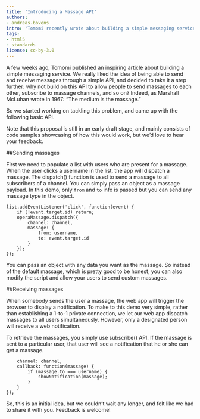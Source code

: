 ```yaml
---
title: 'Introducing a Massage API'
authors:
- andreas-bovens
intro: 'Tomomi recently wrote about building a simple messaging service. We really liked the idea of being able to send and receive messages through a simple API, and decided to take it a step further: why not build on this API to allow people to send massages to each other.'
tags:
- html5
- standards
license: cc-by-3.0
---
```


A few weeks ago, Tomomi published an inspiring article about building a simple messaging service. We really liked the idea of being able to send and receive messages through a simple API, and decided to take it a step further: why not build on this API to allow people to send massages to each other, subscribe to massage channels, and so on? Indeed, as Marshall McLuhan wrote in 1967: “The medium is the massage.”

So we started working on tackling this problem, and came up with the following basic API.

Note that this proposal is still in an early draft stage, and mainly consists of code samples showcasing of how this would work, but we’d love to hear your feedback.
 
##Sending massages

First we need to populate a list with users who are present for a massage. When the user clicks a username in the list, the app will dispatch a massage. The dispatch() function is used to send a massage to all subscribers of a channel. You can simply pass an object as a massage payload. In this demo, only `from` and `to` info is passed but you can send any massage type in the object.

```var list = document.querySelector('.list');
list.addEventListener('click', function(event) {
	if (!event.target.id) return;
	operaMassage.dispatch({
		channel: channel,
		massage: {
			from: username,
			to: event.target.id
		}
	});
});
```

You can pass an object with any data you want as the massage. So instead of the default massage, which is pretty good to be honest, you can also modify the script and allow your users to send custom massages.

##Receiving massages

When somebody sends the user a massage, the web app will trigger the browser to display a notification.
To make to this demo very simple, rather than establishing a 1-to-1 private connection, we let our web app dispatch massages to all users simultaneously. However, only a designated person will receive a web notification.

To retrieve the massages, you simply use subscribe() API. If the massage is sent to a particular user, that user will see a notification that he or she can get a massage.

```operaMassage.subscribe({
	channel: channel,
	callback: function(massage) {
		if (massage.to === username) {
			showNotification(massage);
		}
	}
});
```

So, this is an initial idea, but we couldn’t wait any longer, and felt like we had to share it with you. Feedback is welcome!



